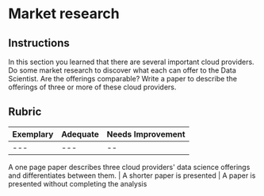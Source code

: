 # Market research

## Instructions

In this section you learned that there are several important cloud providers. Do some market research to discover what each can offer to the Data Scientist. Are the offerings comparable? Write a paper to describe the offerings of three or more of these cloud providers.

## Rubric

Exemplary | Adequate | Needs Improvement
--- | --- | -- |
--- | --- | -- |

A one page paper describes three cloud providers' data science offerings and differentiates between them. | A shorter paper is presented | A paper is presented without completing the analysis